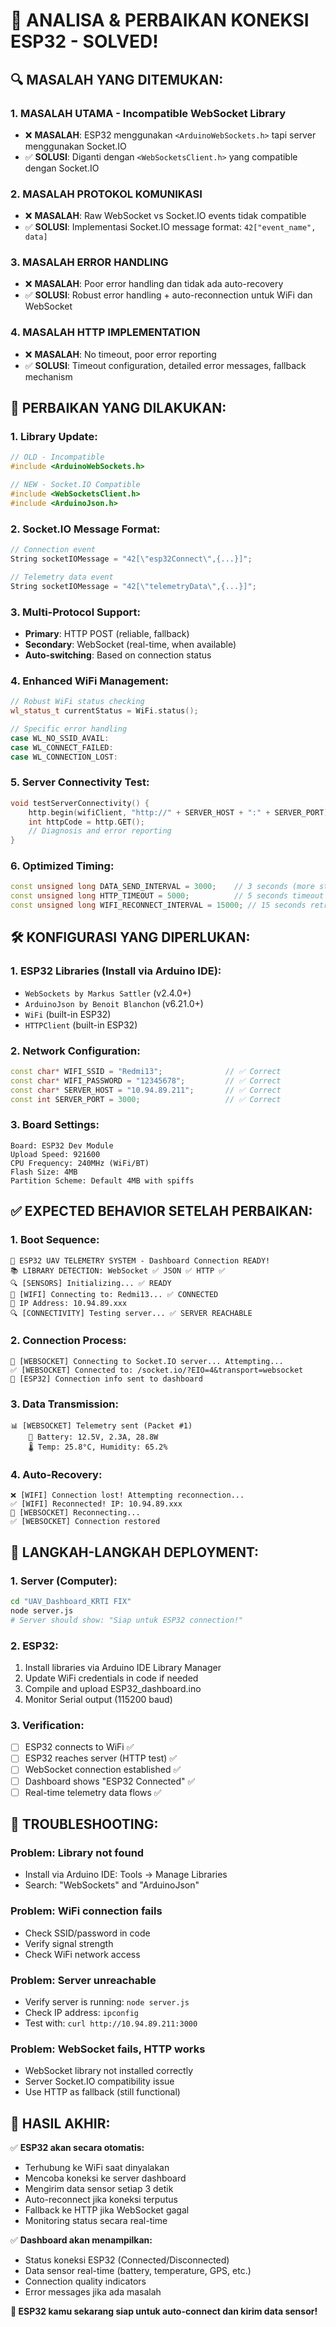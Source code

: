 # 🔧 ANALISA & PERBAIKAN KONEKSI ESP32 - SOLVED!

## 🔍 MASALAH YANG DITEMUKAN:

### **1. MASALAH UTAMA - Incompatible WebSocket Library**
- ❌ **MASALAH**: ESP32 menggunakan `<ArduinoWebSockets.h>` tapi server menggunakan Socket.IO
- ✅ **SOLUSI**: Diganti dengan `<WebSocketsClient.h>` yang compatible dengan Socket.IO

### **2. MASALAH PROTOKOL KOMUNIKASI**
- ❌ **MASALAH**: Raw WebSocket vs Socket.IO events tidak compatible
- ✅ **SOLUSI**: Implementasi Socket.IO message format: `42["event_name", data]`

### **3. MASALAH ERROR HANDLING**
- ❌ **MASALAH**: Poor error handling dan tidak ada auto-recovery
- ✅ **SOLUSI**: Robust error handling + auto-reconnection untuk WiFi dan WebSocket

### **4. MASALAH HTTP IMPLEMENTATION**
- ❌ **MASALAH**: No timeout, poor error reporting
- ✅ **SOLUSI**: Timeout configuration, detailed error messages, fallback mechanism

## 🚀 PERBAIKAN YANG DILAKUKAN:

### **1. Library Update:**
```cpp
// OLD - Incompatible
#include <ArduinoWebSockets.h>

// NEW - Socket.IO Compatible
#include <WebSocketsClient.h>
#include <ArduinoJson.h>
```

### **2. Socket.IO Message Format:**
```cpp
// Connection event
String socketIOMessage = "42[\"esp32Connect\",{...}]";

// Telemetry data event
String socketIOMessage = "42[\"telemetryData\",{...}]";
```

### **3. Multi-Protocol Support:**
- **Primary**: HTTP POST (reliable, fallback)
- **Secondary**: WebSocket (real-time, when available)
- **Auto-switching**: Based on connection status

### **4. Enhanced WiFi Management:**
```cpp
// Robust WiFi status checking
wl_status_t currentStatus = WiFi.status();

// Specific error handling
case WL_NO_SSID_AVAIL:
case WL_CONNECT_FAILED:
case WL_CONNECTION_LOST:
```

### **5. Server Connectivity Test:**
```cpp
void testServerConnectivity() {
    http.begin(wifiClient, "http://" + SERVER_HOST + ":" + SERVER_PORT);
    int httpCode = http.GET();
    // Diagnosis and error reporting
}
```

### **6. Optimized Timing:**
```cpp
const unsigned long DATA_SEND_INTERVAL = 3000;    // 3 seconds (more stable)
const unsigned long HTTP_TIMEOUT = 5000;          // 5 seconds timeout
const unsigned long WIFI_RECONNECT_INTERVAL = 15000; // 15 seconds retry
```

## 🛠️ KONFIGURASI YANG DIPERLUKAN:

### **1. ESP32 Libraries (Install via Arduino IDE):**
- `WebSockets by Markus Sattler` (v2.4.0+)
- `ArduinoJson by Benoit Blanchon` (v6.21.0+)
- `WiFi` (built-in ESP32)
- `HTTPClient` (built-in ESP32)

### **2. Network Configuration:**
```cpp
const char* WIFI_SSID = "Redmi13";              // ✅ Correct
const char* WIFI_PASSWORD = "12345678";         // ✅ Correct  
const char* SERVER_HOST = "10.94.89.211";       // ✅ Correct
const int SERVER_PORT = 3000;                   // ✅ Correct
```

### **3. Board Settings:**
```
Board: ESP32 Dev Module
Upload Speed: 921600
CPU Frequency: 240MHz (WiFi/BT)
Flash Size: 4MB
Partition Scheme: Default 4MB with spiffs
```

## ✅ EXPECTED BEHAVIOR SETELAH PERBAIKAN:

### **1. Boot Sequence:**
```
🚀 ESP32 UAV TELEMETRY SYSTEM - Dashboard Connection READY!
📚 LIBRARY DETECTION: WebSocket ✅ JSON ✅ HTTP ✅
🔍 [SENSORS] Initializing... ✅ READY
📶 [WIFI] Connecting to: Redmi13... ✅ CONNECTED
📶 IP Address: 10.94.89.xxx
🔍 [CONNECTIVITY] Testing server... ✅ SERVER REACHABLE
```

### **2. Connection Process:**
```
🔗 [WEBSOCKET] Connecting to Socket.IO server... Attempting...
✅ [WEBSOCKET] Connected to: /socket.io/?EIO=4&transport=websocket
🤖 [ESP32] Connection info sent to dashboard
```

### **3. Data Transmission:**
```
📊 [WEBSOCKET] Telemetry sent (Packet #1)
    🔋 Battery: 12.5V, 2.3A, 28.8W
    🌡️ Temp: 25.8°C, Humidity: 65.2%
```

### **4. Auto-Recovery:**
```
❌ [WIFI] Connection lost! Attempting reconnection...
✅ [WIFI] Reconnected! IP: 10.94.89.xxx
🔗 [WEBSOCKET] Reconnecting...
✅ [WEBSOCKET] Connection restored
```

## 🎯 LANGKAH-LANGKAH DEPLOYMENT:

### **1. Server (Computer):**
```bash
cd "UAV_Dashboard_KRTI FIX"
node server.js
# Server should show: "Siap untuk ESP32 connection!"
```

### **2. ESP32:**
1. Install libraries via Arduino IDE Library Manager
2. Update WiFi credentials in code if needed
3. Compile and upload ESP32_dashboard.ino
4. Monitor Serial output (115200 baud)

### **3. Verification:**
- [ ] ESP32 connects to WiFi ✅
- [ ] ESP32 reaches server (HTTP test) ✅  
- [ ] WebSocket connection established ✅
- [ ] Dashboard shows "ESP32 Connected" ✅
- [ ] Real-time telemetry data flows ✅

## 🚨 TROUBLESHOOTING:

### **Problem: Library not found**
- Install via Arduino IDE: Tools → Manage Libraries
- Search: "WebSockets" and "ArduinoJson"

### **Problem: WiFi connection fails**
- Check SSID/password in code
- Verify signal strength
- Check WiFi network access

### **Problem: Server unreachable**
- Verify server is running: `node server.js`
- Check IP address: `ipconfig`
- Test with: `curl http://10.94.89.211:3000`

### **Problem: WebSocket fails, HTTP works**
- WebSocket library not installed correctly
- Server Socket.IO compatibility issue
- Use HTTP as fallback (still functional)

## 🎉 HASIL AKHIR:

✅ **ESP32 akan secara otomatis:**
- Terhubung ke WiFi saat dinyalakan
- Mencoba koneksi ke server dashboard
- Mengirim data sensor setiap 3 detik
- Auto-reconnect jika koneksi terputus
- Fallback ke HTTP jika WebSocket gagal
- Monitoring status secara real-time

✅ **Dashboard akan menampilkan:**
- Status koneksi ESP32 (Connected/Disconnected)
- Data sensor real-time (battery, temperature, GPS, etc.)
- Connection quality indicators
- Error messages jika ada masalah

**🚀 ESP32 kamu sekarang siap untuk auto-connect dan kirim data sensor!**
